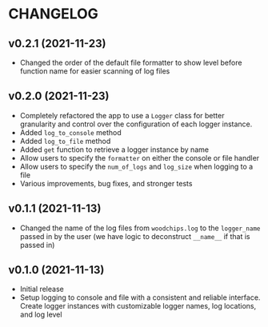 # CHANGELOG

## v0.2.1 (2021-11-23)

* Changed the order of the default file formatter to show level before function name for easier scanning of log files

## v0.2.0 (2021-11-23)

* Completely refactored the app to use a `Logger` class for better granularity and control over the configuration of each logger instance.
* Added `log_to_console` method
* Added `log_to_file` method
* Added `get` function to retrieve a logger instance by name
* Allow users to specify the `formatter` on either the console or file handler
* Allow users to specify the `num_of_logs` and `log_size` when logging to a file
* Various improvements, bug fixes, and stronger tests

## v0.1.1 (2021-11-13)

* Changed the name of the log files from `woodchips.log` to the `logger_name` passed in by the user (we have logic to deconstruct `__name__` if that is passed in)

## v0.1.0 (2021-11-13)

* Initial release
* Setup logging to console and file with a consistent and reliable interface. Create logger instances with customizable logger names, log locations, and log level
 